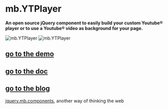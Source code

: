 # mb.YTPlayer

__An open source jQuery component to easily build your custom Youtube® player or to use a Youtube® video as background for your page.__

![mb.YTPlayer](http://dl.dropbox.com/u/1976976/gitHub//mb.YTVPlayer-1.jpg)
![mb.YTPlayer](http://dl.dropbox.com/u/1976976/gitHub//mb.YTVPlayer-2.jpg)

## [go to the demo](http://pupunzi.com/#mb.components/mb.YTPlayer/YTPlayer.html)
## [go to the doc](http://wiki.github.com/pupunzi/jquery.mb.YTPlayer/)
## [go to the blog](http://pupunzi.open-lab.com/mb-jquery-components/jquery-mb-YTPlayer/)


[jquery.mb.components](http://pupunzi.com/), another way of thinking the web

